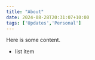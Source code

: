 ```yaml
---
title: "About"
date: 2024-08-28T20:31:07+10:00
tags: ['Updates','Personal']
---
```

Here is some content.

 - list item
